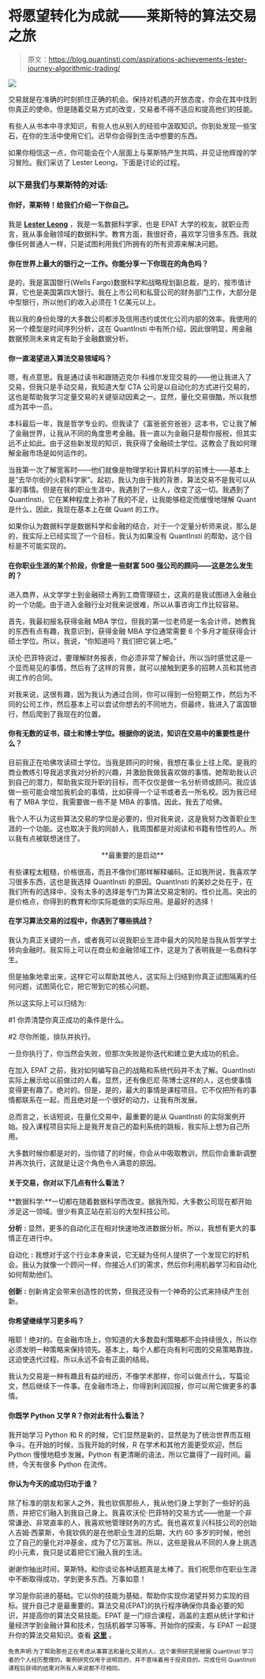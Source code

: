 # 将愿望转化为成就——莱斯特的算法交易之旅

> 原文：<https://blog.quantinsti.com/aspirations-achievements-lester-journey-algorithmic-trading/>

![](img/fd0f2937a84878f6e2756effc082eb3b.png)

交易就是在准确的时刻抓住正确的机会。保持对机遇的开放态度，你会在其中找到你真正的使命。但是随着交易方式的改变，交易者不得不适应和提高他们的技能。

有些人从书本中寻求知识，有些人也从别人的经验中汲取知识。你到处发现一些宝石，在你的生活中使用它们。迟早你会得到生活中想要的东西。

如果你相信这一点，你可能会在个人层面上与莱斯特产生共鸣，并见证他辉煌的学习冒险。我们采访了 Lester Leong，下面是讨论的过程。

### 以下是我们与莱斯特的对话:

#### 你好，莱斯特！给我们介绍一下你自己。

我是 [**Lester Leong**](https://www.linkedin.com/in/lester-leong-mba-mafm-lssbb-09000165/) ，我是一名数据科学家，也是 EPAT 大学的校友。就职业而言，我从事金融领域的数据科学。教育方面，我很好奇，喜欢学习很多东西。我就像任何普通人一样，只是试图利用我们所拥有的所有资源来解决问题。

#### 你在世界上最大的银行之一工作。你能分享一下你现在的角色吗？

是的，我是富国银行(Wells Fargo)数据科学和战略规划副总裁，是的，按市值计算，它也是美国第四大银行。我在上市公司和私营公司的财务部门工作，大部分是中型银行，所以他们的收入必须在 1 亿美元以上。

我以我的身份处理的大多数公司都涉及信用违约或优化公司内部的效率。我使用的另一个模型是时间序列分析，这在 QuantInsti 中有所介绍，因此很明显，用金融数据预测未来肯定有助于金融数据分析。

#### 你一直渴望进入算法交易领域吗？

嗯，有点意思。我是通过读书和跟随迈克尔·科维尔发现交易的——他让我进入了交易，但我只是手动交易，我知道大型 CTA 公司是以自动化的方式进行交易的，这也是帮助我学习定量交易的关键驱动因素之一。显然，量化交易很酷，所以我想成为其中一员。

本科最后一年，我是哲学专业的。但我读了《富爸爸穷爸爸》这本书，它让我了解了金融世界，让我从不同的角度思考金融。我一直以为金融只是帮你报税，但其实远不止如此。由于这些新发现的知识，我获得了金融硕士学位。这教会了我如何理解金融市场是如何运作的。

当我第一次了解宽客时——他们就像是物理学和计算机科学的前博士——基本上是“去华尔街的火箭科学家”。起初，我认为由于我的背景，算法交易不是我可以从事的事情。但是在我的职业生涯中，我遇到了一些人，改变了这一切。我遇到了 QuantInsti，它在某种程度上弥补了我的不足，让我能够稳定而缓慢地理解 Quant 是什么，因此，我现在基本上在做 Quant 的工作。

如果你认为数据科学是数据科学和金融的结合，对于一个定量分析师来说，那么是的，我实际上已经实现了一个目标，我认为如果没有 QuantInsti 的帮助，这个目标是不可能实现的。

#### 在你职业生涯的某个阶段，你曾是一些财富 500 强公司的顾问——这是怎么发生的？

进入商界，从文学学士到金融硕士再到工商管理硕士，这真的是我试图进入金融业的一个功能。由于进入金融行业对我来说很难，所以从事咨询工作比较容易。

首先，我最初报名获得金融 MBA 学位，但我的第一位老师是一名会计师，她教我的东西有点有趣，我意识到，获得金融 MBA 学位通常需要 6 个多月才能获得会计硕士学位。所以，我说，“你知道吗？我们把它装上吧。”

沃伦·巴菲特说过，要理解财务报表，你必须非常了解会计。所以当时感觉这是一个显而易见的事情，然后有了这样的背景，就可以接触到更多的招聘人员和其他咨询工作的合同。

对我来说，这很有趣，因为我认为通过合同，你可以得到一份短期工作，然后为不同的公司工作，然后基本上可以尝试你想去的不同地方。但最终，我进入了富国银行，然后爬到了我现在的位置。

#### 你有无数的证书，硕士和博士学位。根据你的说法，知识在交易中的重要性是什么？

目前我正在哈佛攻读硕士学位。当我是顾问的时候，我想在事业上往上爬。是我的商业教练引导我追求我对分析的兴趣，并激励我做我喜欢做的事情。她帮助我认识到自己的潜力，帮助我实现升职的目标，而不仅仅是做一名分析师或顾问。我应该做一些可能会增加我机会的事情，比如获得一个证书或者去一所名校。因为我已经有了 MBA 学位，我需要做一些不是 MBA 的事情。因此，我去了哈佛。

我个人不认为这些算法交易的学位是必要的，但对我来说，这是我努力改善职业生涯的一个功能。这也取决于我的同龄人，我周围都是对阅读和书籍有悟性的人。所以我有点被联想迷住了。

<center>**最重要的是启动**</center>

有些课程太粗糙，价格很高，而且不像你们那样解释编码。正如我所说，我喜欢学习很多东西，这也是我选择 QuantInsti 的原因。QuantInsti 的美妙之处在于，在我们所有的选择中，没有太多的选择是专门为算法交易定制的。性价比高。突出的是价格点，你得到的教育和你实际能做的实际应用。是最好的选择！

#### 在学习算法交易的过程中，你遇到了哪些挑战？

我认为真正关键的一点，或者我可以说我职业生涯中最大的风险是当我从哲学学士转向金融时。我实际上可以在商业和金融领域工作，这是为了表明我是一名商科学生。

但是抽象地拿出来，这样它可以帮助其他人，这实际上归结到你真正试图隔离的任何问题，试图简化它，把它带到它的核心问题。

所以这实际上可以归结为:

#1 你弄清楚你真正成功的条件是什么。

#2 尽你所能，排队并执行。

一旦你执行了，你当然会失败，但那次失败是你迭代和建立更大成功的机会。

在加入 EPAT 之前，我对如何编写自己的战略和系统代码并不太了解。QuantInsti 实际上展示给以前做过的人看。显然，还有像厄尼·陈博士这样的人，这也使事情变得更有趣了。绝对的。但是，是的，最大的事情是课程项目。它不仅把所有的事情都联系在一起，而且绝对是一个很好的动力，让我有所发展。

总而言之，长话短说，在量化交易中，最重要的是从 QuantInsti 的实际案例开始。投入课程项目实际上是我开发自己的盈利系统的跳板，我实际上想为自己所用。

大多数时候你都是对的，当你错了的时候，你会从中吸取教训，然后你会重新调整并再次执行，这就是让这个角色令人满意的原因。

#### 关于交易，你对以下几点有什么看法？

**数据科学:**一切都在随着数据科学而改变。据我所知，大多数公司现在都开始涉足这一领域。很少有真正站在前沿的大型科技公司。

**分析** **:** 显然，更多的自动化正在相对快速地改进数据分析。所以，我想有更大的事情正在进行中。

自动化 **:** 我想对于这个行业本身来说，它无疑为任何人提供了一个发现它的好机会。我认为就像一个顾问一样，你接近人们的需求，然后你利用机器学习和自动化如何帮助他们。

**创新** **:** 创新肯定会带来创造性的优势，但我还没有一个神奇的公式来持续产生创新。

#### 你希望继续学习更多吗？

哦耶！绝对的。在金融市场上，你知道的大多数盈利策略都不会持续很久，所以你必须发明一种策略来保持领先。基本上，每个人都在向有利可图的交易策略靠拢，这迫使迭代过程。所以永远不会有正面的结局。

我认为交易是一种有趣且有益的经历，不像学术那样，你可以做点什么，写篇论文，然后继续下一件事。在金融市场上，你得到利润回报，你可以用它做更多的事情。

#### **你既学 Python 又学 R？你对此有什么看法？**

我开始学习 Python 和 R 的时候，它们显然是新的，显然是为了统治世界而互相争斗。在开始的时候，当我开始的时候，R 在学术和其他方面更受欢迎，然后 Python 慢慢地稳步发展。Python 有更清晰的语法，所以它赢得了一段时间。最终，今天有很多 Python 在流传。

#### 你认为今天的成功归功于谁？

除了标准的朋友和家人之外，我也钦佩那些人，我从他们身上学到了一些好的品质，并把它们融入到我自己身上。我喜欢沃伦·巴菲特的交易方式——他是一个非常谦逊、非常直率的人，我喜欢他管理财务的方式。我也喜欢复兴科技公司的创始人吉姆·西蒙斯，令我钦佩的是在他职业生涯的后期，大约 60 多岁的时候，他创立了自己的量化对冲基金，成为了亿万富翁。所以，这些是我从不同的人身上挑选的小元素，我只是试着把它们融入我的生活。

谢谢你抽出时间，莱斯特。和你谈论各种话题真是太棒了。我们祝愿你在职业生涯中不断取得成功，学到更多东西。万事如意！

学习是你前进的基础。它以你的技能为基础，帮助你实现你渴望并努力实现的目标。提升自己才是最重要的。算法交易(EPAT)的执行程序确保你具备必要的知识，并提高你的算法交易技能。EPAT 是一门综合课程，涵盖的主题从统计学和计量经济学到金融计算和技术，包括机器学习等等。开始你的探索，与 EPAT 一起提升你的算法交易知识。查看 [**这里**](https://www.quantinsti.com/) 。

<small>免责声明:为了帮助那些正在考虑从事算法和量化交易的人，这个案例研究是根据 QuantInsti 学习者的个人经历整理的。案例研究仅用于说明目的，并不意味着用于投资目的。完成任何 QuantInsti 课程后获得的结果对所有人来说都不尽相同。</small>